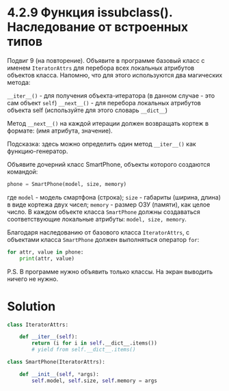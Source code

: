 # 4.2.9 Функция issubclass(). Наследование от встроенных типов

Подвиг 9 (на повторение). Объявите в программе базовый класс с именем `IteratorAttrs` для перебора всех локальных
атрибутов объектов класса. Напомню, что для этого используются два магических метода:

`__iter__()` - для получения объекта-итератора (в данном случае - это сам объект `self`)
`__next__()` - для перебора локальных атрибутов объекта self (используйте для этого словарь `__dict__`)

Метод `__next__()` на каждой итерации должен возвращать кортеж в формате: (имя атрибута, значение).

Подсказка: здесь можно определить один метод `__iter__()` как функцию-генератор.

Объявите дочерний класс SmartPhone, объекты которого создаются командой:

```python
phone = SmartPhone(model, size, memory)
```

где `model` - модель смартфона (строка); `size` - габариты (ширина, длина) в виде кортежа двух чисел; `memory` - размер
ОЗУ (памяти), как целое число. В каждом объекте класса `SmartPhone` должны создаваться соответствующие локальные
атрибуты: `model, size, memory`.

Благодаря наследованию от базового класса `IteratorAttrs`, с объектами класса `SmartPhone` должен выполняться
оператор `for`:

```python
for attr, value in phone:
    print(attr, value)
```

P.S. В программе нужно объявить только классы. На экран выводить ничего не нужно.

# Solution

```python
class IteratorAttrs:

    def __iter__(self):
        return (i for i in self.__dict__.items())
        # yield from self.__dict__.items()

class SmartPhone(IteratorAttrs):

    def __init__(self, *args):
        self.model, self.size, self.memory = args
```